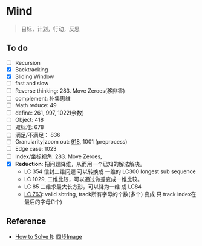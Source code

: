 # Mind 

> 目标，计划，行动，反思

## To do 

- [ ] Recursion
- [x] Backtracking
- [x] Sliding Window 
- [ ] fast and slow 
- [ ] Reverse thinking: 283. Move Zeroes(移非零)
- [ ] complement: 补集思维
- [ ] Math reduce: 49
- [ ] define: 261, 997, 1022(余数)
- [ ] Object: 418 
- [ ] 双标准: 678 
- [ ] 满足/不满足： 836 
- [ ] Granularity|zoom out: [918](https://github.com/willwang-x/algorithms-with-illustrations/blob/master/stories/granularity-zoom-out-918.md), 1001 (preprocess)
- [ ] Edge case: 1023
- [ ] Index/坐标视角: 283. Move Zeroes, 
- [x] **Reduction**: 把问题降维，从而用一个已知的解法解决。
	- LC 354 信封二维问题 可以转换成 一维的 LC300 longest sub sequence 
	- LC 1029, 二维比较，可以通过做差变成一维比较。
	- LC 85 二维求最大长方形，可以降为一维 成 LC84 
	- [LC 763](https://leetcode.com/problems/partition-labels/): valid sbtring, track所有字母的个数(多个) 变成 只 track index在最后的字母(1个)





## Reference 

* [How to Solve It](https://book.douban.com/subject/1456890/): [四步Image](https://www.douban.com/photos/photo/1691693211/)